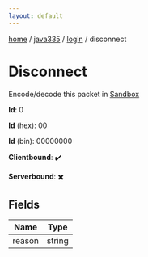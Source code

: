```yaml
---
layout: default
---
```


[home](/)  /  [java335](/protocol/java335)  /  [login](/protocol/java335/login)  /  disconnect

# Disconnect

Encode/decode this packet in [Sandbox](../../../sandbox/java335#login.disconnect)

**Id**: 0

**Id** (hex): 00

**Id** (bin): 00000000

**Clientbound**: ✔️

**Serverbound**: ✖️

## Fields

Name | Type
---|---
reason | string
